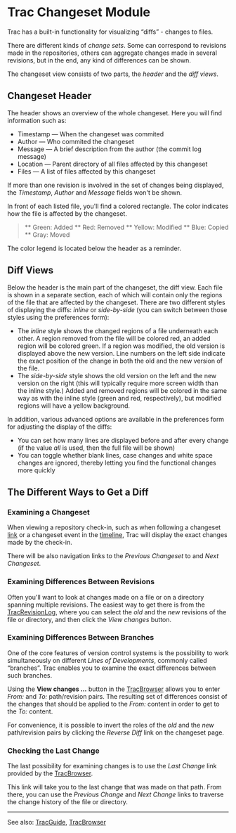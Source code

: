 # Trac Changeset Module


Trac has a built-in functionality for visualizing “diffs” - changes to files.


There are different kinds of *change sets*. 
Some can correspond to revisions made in the repositories,
others can aggregate changes made in several revisions, 
but in the end, any kind of differences can be shown.


The changeset view consists of two parts, the *header* 
and the *diff views*.

## Changeset Header


The header shows an overview of the whole changeset.
Here you will find information such as:

- Timestamp — When the changeset was commited
- Author — Who commited the changeset
- Message — A brief description from the author (the commit log message)
- Location — Parent directory of all files affected by this changeset
- Files — A list of files affected by this changeset


If more than one revision is involved in the set of changes being
displayed, the *Timestamp*, *Author* and *Message* fields 
won't be shown.


In front of each listed file, you'll find  a colored rectangle. The color
indicates how the file is affected by the changeset.
 

> ** Green: Added 
> ** Red: Removed 
> ** Yellow: Modified 
> ** Blue: Copied 
> ** Gray: Moved 


The color legend is located below the header as a reminder.

## Diff Views


Below the header is the main part of the changeset, the diff view. Each file is shown in a separate section, each of which will contain only the regions of the file that are affected by the changeset. There are two different styles of displaying the diffs: *inline* or *side-by-side* (you can switch between those styles using the preferences form):

- The *inline* style shows the changed regions of a file underneath each other. A region removed from the file will be colored red, an added region will be colored green. If a region was modified, the old version is displayed above the new version. Line numbers on the left side indicate the exact position of the change in both the old and the new version of the file.
- The *side-by-side* style shows the old version on the left and the new version on the right (this will typically require more screen width than the inline style.) Added and removed regions will be colored in the same way as with the inline style (green and red, respectively), but modified regions will have a yellow background.


In addition, various advanced options are available in the preferences form for adjusting the display of the diffs:

- You can set how many lines are displayed before and after every change
  (if the value *all* is used, then the full file will be shown)
- You can toggle whether blank lines, case changes and white space changes are ignored, thereby letting you find the functional changes more quickly

## The Different Ways to Get a Diff

### Examining a Changeset


When viewing a repository check-in, such as when following a
changeset [link](trac-links) or a changeset event in the 
[timeline](trac-timeline), Trac will display the exact changes
made by the check-in.


There will be also navigation links to the *Previous Changeset*
to and *Next Changeset*.

### Examining Differences Between Revisions


Often you'll want to look at changes made on a file 
or on a directory spanning multiple revisions. The easiest way
to get there is from the [TracRevisionLog](trac-revision-log), where you can select
the *old* and the *new* revisions of the file or directory, and
then click the *View changes* button.

### Examining Differences Between Branches


One of the core features of version control systems is the possibility
to work simultaneously on different *Lines of Developments*, commonly
called “branches”. Trac enables you to examine the exact differences
between such branches.


Using the **View changes ...** button in the [TracBrowser](trac-browser) allows you to enter
*From:* and *To:* path/revision pairs. The resulting set of differences consist
of the changes that should be applied to the *From:* content in order
to get to the *To:* content.


For convenience, it is possible to invert the roles of the *old* and the *new*
path/revision pairs by clicking the *Reverse Diff* link on the changeset page.

### Checking the Last Change


The last possibility for examining changes is to use the *Last Change*
link provided by the [TracBrowser](trac-browser).


This link will take you to the last change that was made on that path.
From there, you can use the *Previous Change* and *Next Change* links
to traverse the change history of the file or directory.

---


See also: [TracGuide](trac-guide), [TracBrowser](trac-browser)